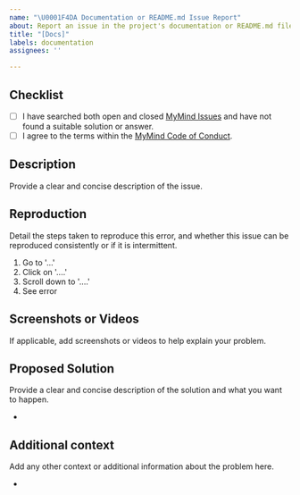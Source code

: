 ```yaml
---
name: "\U0001F4DA Documentation or README.md Issue Report"
about: Report an issue in the project's documentation or README.md file.
title: "[Docs]"
labels: documentation
assignees: ''

---
```


## **Checklist**

- [ ] I have searched both open and closed [MyMind Issues](https://github.com/towaquimbayo/MyMind/issues) and have not found a suitable solution or answer.
- [ ] I agree to the terms within the [MyMind Code of Conduct](https://github.com/towaquimbayo/MyMind/blob/main/CODE_OF_CONDUCT.md).

## **Description**

Provide a clear and concise description of the issue.

## **Reproduction**

Detail the steps taken to reproduce this error, and whether this issue can be reproduced consistently or if it is intermittent.

1. Go to '...'
2. Click on '....'
3. Scroll down to '....'
4. See error

## **Screenshots or Videos**

If applicable, add screenshots or videos to help explain your problem.

## **Proposed Solution**

Provide a clear and concise description of the solution and what you want to happen.

*

## **Additional context**

Add any other context or additional information about the problem here.

*
